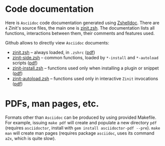 # Code documentation

Here is `Asciidoc` code documentation generated using [Zshelldoc](https://github.com/zdharma-continuum/zshelldoc).
There are `4` Zinit's source files, the main one is [zinit.zsh](zinit.zsh.adoc). The documentation
lists all functions, interactions between them, their comments and features used.

Github allows to directly view `Asciidoc` documents:
 * [zinit.zsh](zinit.zsh.adoc) – always loaded, in `.zshrc` ([pdf](https://zdharma-continuum.github.io/zinit/wiki/zinit.zsh))
 * [zinit-side.zsh](zinit-side.zsh.adoc) – common functions, loaded by `*-install` and `*-autoload` scripts ([pdf](https://zdharma-continuum.github.io/zinit/wiki/zinit-side.zsh))
 * [zinit-install.zsh](zinit-install.zsh.adoc) – functions used only when installing a plugin or snippet ([pdf](https://zdharma-continuum.github.io/zinit/wiki/zinit-install.zsh))
 * [zinit-autoload.zsh](zinit-autoload.zsh.adoc) – functions used only in interactive `Zinit` invocations ([pdf](https://zdharma-continuum.github.io/zinit/wiki/zinit-autoload.zsh/))

# PDFs, man pages, etc.

Formats other than `Asciidoc` can be produced by using provided Makefile. For example, issuing
`make pdf` will create and populate a new directory `pdf` (requires `asciidoctor`, install with
`gem install asciidoctor-pdf --pre`). `make man` will create man pages (requires package `asciidoc`,
uses its command `a2x`, which is quite slow).
